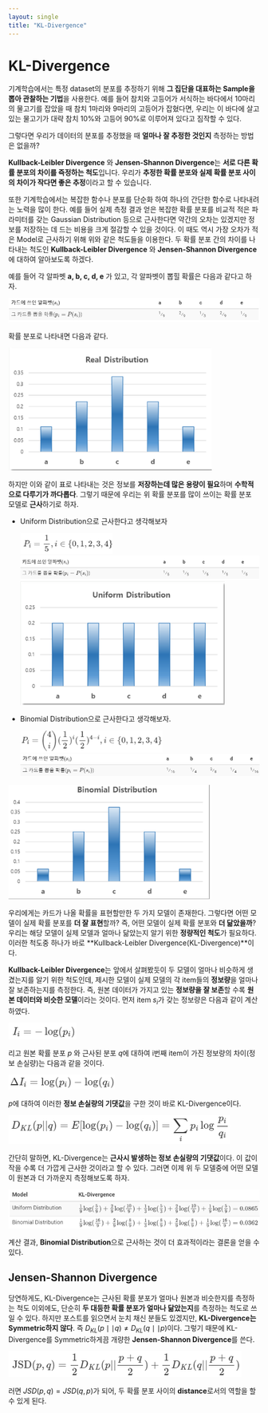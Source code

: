```yaml
---
layout: single
title: "KL-Divergence"
---
```


# KL-Divergence

기계학습에서는 특정 dataset의 분포를 추정하기 위해 **그 집단을 대표하는 Sample을 뽑아 관찰하는 기법**을 사용한다. 예를 들어 참치와 고등어가 서식하는 바다에서 10마리의 물고기를 잡았을 때 참치 1마리와 9마리의 고등어가 잡혔다면, 우리는 이 바다에 살고 있는 물고기가 대략 참치 10%와 고등어 90%로 이루어져 있다고 짐작할 수 있다. 

그렇다면 우리가 데이터의 분포를 추정했을 때 **얼마나 잘 추정한 것인지** 측정하는 방법은 없을까?

**Kullback-Leibler Divergence** 와 **Jensen-Shannon Divergence**는 **서로 다른 확률 분포의 차이를 즉정하는 척도**입니다. 우리가 **추정한 확률 분포와 실제 확률 분포 사이의 차이가 작다면 좋은 추정**이라고 할 수 있습니다.

또한 기계학습에서는 복잡한 함수나 분포를 단순화 하여 하나의 간단한 함수로 나타내려는 노력을 많이 한다. 예를 들어 실제 측정 결과 얻은 복잡한 확률 분포를 비교적 적은 파라미터를 갖는 Gaussian Distribution 등으로 근사한다면 약간의 오차는 있겠지만 정보를 저장하는 데 드는 비용을 크게 절감할 수 있을 것이다. 이 때도 역시 가장 오차가 적은 Model로 근사하기 위해 위와 같은 척도들을 이용한다. 두 확률 분포 간의 차이를 나타내는 척도인 **Kullback-Leibler Divergence** 와 **Jensen-Shannon Divergence**에 대하여 알아보도록 하겠다.

예를 들어 각 알파벳 **a, b, c, d, e**  가 있고, 각 알파벳이 뽑힐 확률은 다음과 같다고 하자.

![image-20220928211326008](../images/2022-09-28-KL-Divergence/image-20220928211326008.png)

확률 분포로 나타내면 다음과 같다.

<img src="../images/2022-09-28-KL-Divergence/image-20220928211340279.png" alt="image-20220928211340279" style="zoom:80%;" />

하지만 이와 같이 표로 나타내는 것은 정보를 **저장하는데 많은 용량이 필요**하며 **수학적으로 다루기가 까다롭다**. 그렇기 때문에 우리는 위 확률 분포를 많이 쓰이는 확률 분포 모델로 **근사**하기로 하자.

- Uniform Distribution으로 근사한다고 생각해보자

  <img src="../images/2022-09-28-KL-Divergence/image-20220928211523588.png" alt="image-20220928211523588" style="zoom:80%;" />

  <img src="../images/2022-09-28-KL-Divergence/image-20220928211411477.png" alt="image-20220928211411477" style="zoom:80%;" />

  <img src="../images/2022-09-28-KL-Divergence/image-20220928211417141.png" alt="image-20220928211417141" style="zoom:80%;" />

- Binomial Distribution으로 근사한다고 생각해보자.

  <img src="../images/2022-09-28-KL-Divergence/image-20220928211605925.png" alt="image-20220928211605925" style="zoom:80%;" />

  <img src="../images/2022-09-28-KL-Divergence/image-20220928211620709.png" alt="image-20220928211620709" style="zoom:80%;" />

<img src="../images/2022-09-28-KL-Divergence/image-20220928211702981.png" alt="image-20220928211702981" style="zoom:80%;" />

우리에게는 카드가 나올 확률을 표현할만한 두 가지 모델이 존재한다. 그렇다면 어떤 모델이 실제 확률 분포를 **더 잘 표현**할까? 즉, 어떤 모델이 실제 확률 분포와 **더 닮았을까**? 우리는 해당 모델이 실제 모델과 얼마나 닮았는지 알기 위한 **정량적인 척도**가 필요하다. 이러한 척도중 하나가 바로 **Kullback-Leibler Divergence(KL-Divergence)**이다. 

**Kullback-Leibler Divergence**는 앞에서 살펴봤듯이 두 모델이 얼마나 비슷하게 생겼는지를 알기 위한 척도인데, 제시한 모델이 실제 모델의 각 item들의 **정보량**을 얼마나 잘 보존하는지를 측정한다. 즉, 원본 데이터가 가지고 있는 **정보량을 잘 보존**할 수록 **원본 데이터와 비슷한 모델**이라는 것이다. 먼저 item $s_i$가 갖는 정보량은 다음과 같이 계산하였다.

![image-20220928211835133](../images/2022-09-28-KL-Divergence/image-20220928211835133.png)

리고 원본 확률 분포 $p$ 와 근사된 분포 $q$에 대하여 i번째 item이 가진 정보량의 차이(정보 손실량)는 다음과 같을 것이다.

![image-20220928211855140](../images/2022-09-28-KL-Divergence/image-20220928211855140.png)

$p$에 대하여 이러한 **정보 손실량의 기댓값**을 구한 것이 바로 KL-Divergence이다.

![image-20220928211910505](../images/2022-09-28-KL-Divergence/image-20220928211910505.png)

간단히 말하면, KL-Divergence는 **근사시 발생하는 정보 손실량의 기댓값**이다. 이 값이 작을 수록 더 가깝게 근사한 것이라고 할 수 있다. 그러면 이제 위 두 모델중에 어떤 모델이 원본과 더 가까운지 측정해보도록 하자.

![image-20220928211920838](../images/2022-09-28-KL-Divergence/image-20220928211920838.png)

계산 결과, **Binomial Distribution**으로 근사하는 것이 더 효과적이라는 결론을 얻을 수 있다.

## Jensen-Shannon Divergence



당연하게도, KL-Divergence는 근사된 확률 분포가 얼마나 원본과 비슷한지를 측정하는 척도 이외에도, 단순히 **두 대등한 확률 분포가 얼마나 닮았는지**를 측정하는 척도로 쓰일 수 있다. 하지만 포스트를 읽으면서 눈치 채신 분들도 있겠지만, **KL-Divergence는 Symmetric하지 않다**. 즉 $D_{KL}(p\mid \mid q)\neq D_{KL}(q\mid \mid p)$이다. 그렇기 때문에 KL-Divergence를 Symmetric하게끔 개량한 **Jensen-Shannon Divergence**를 쓴다.

![image-20220928212239272](../images/2022-09-28-KL-Divergence/image-20220928212239272.png)

러면 $JSD(p,q)=JSD(q,p)$가 되어, 두 확률 분포 사이의 **distance**로서의 역할을 할 수 있게 된다.
